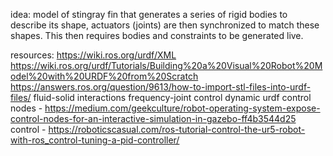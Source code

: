 idea:
model of stingray fin that generates a series of rigid bodies to describe its
shape, actuators (joints) are then synchronized to match these shapes. This
then requires bodies and constraints to be generated live.

resources:
https://wiki.ros.org/urdf/XML
https://wiki.ros.org/urdf/Tutorials/Building%20a%20Visual%20Robot%20Model%20with%20URDF%20from%20Scratch
https://answers.ros.org/question/9613/how-to-import-stl-files-into-urdf-files/
fluid-solid interactions
frequency-joint control
dynamic urdf
control nodes - https://medium.com/geekculture/robot-operating-system-expose-control-nodes-for-an-interactive-simulation-in-gazebo-ff4b3544d25
control - https://roboticscasual.com/ros-tutorial-control-the-ur5-robot-with-ros_control-tuning-a-pid-controller/
